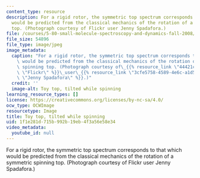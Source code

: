```yaml
---
content_type: resource
description: For a rigid rotor, the symmetric top spectrum corresponds to that which
  would be predicted from the classical mechanics of the rotation of a symmetric spinning
  top. (Photograph courtesy of Flickr user Jenny Spadafora.)
file: /courses/5-80-small-molecule-spectroscopy-and-dynamics-fall-2008/1f1e281d715b992b19eb4f3a56e58e34_5-80f08.jpg
file_size: 54896
file_type: image/jpeg
image_metadata:
  caption: "For a rigid rotor, the symmetric top spectrum corresponds to that which\
    \ would be predicted from the classical mechanics of the rotation of a symmetric\
    \ spinning top. (Photograph courtesy of\_{{% resource_link \"44421c6e-69b7-43ca-ac9d-028637d35b63\"\
    \ \"Flickr\" %}}\_user\_{{% resource_link \"3cfe5758-4589-4e6c-a1d5-1b044303791b\"\
    \ \"Jenny Spadafora\" %}}.)"
  credit: ''
  image-alt: Toy top, tilted while spinning
learning_resource_types: []
license: https://creativecommons.org/licenses/by-nc-sa/4.0/
ocw_type: OCWImage
resourcetype: Image
title: Toy top, tilted while spinning
uid: 1f1e281d-715b-992b-19eb-4f3a56e58e34
video_metadata:
  youtube_id: null
---
```

For a rigid rotor, the symmetric top spectrum corresponds to that which would be predicted from the classical mechanics of the rotation of a symmetric spinning top. (Photograph courtesy of Flickr user Jenny Spadafora.)